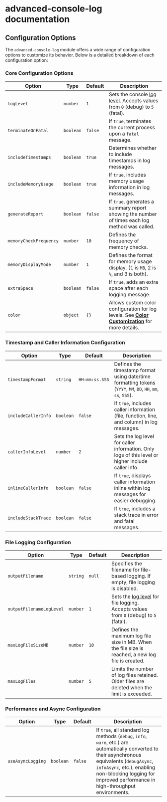 # advanced-console-log documentation

## Configuration Options

The `advanced-console-log` module offers a wide range of configuration options to customize its behavior. Below is a detailed breakdown of each configuration option:

### Core Configuration Options

| **Option**             | **Type**  | **Default** | **Description**                                                                                                           |
| ---------------------- | --------- | ----------- | ------------------------------------------------------------------------------------------------------------------------- |
| `logLevel`             | `number`  | `1`         | Sets the console [log level](log-levels.md). Accepts values from `0` (debug) to `5` (fatal).                              |
| `terminateOnFatal`     | `boolean` | `false`     | If `true`, terminates the current process upon a `fatal` message.                                                         |
| `includeTimestamps`    | `boolean` | `true`      | Determines whether to include timestamps in log messages.                                                                 |
| `includeMemoryUsage`   | `boolean` | `true`      | If `true`, includes memory usage information in log messages.                                                             |
| `generateReport`       | `boolean` | `false`     | If `true`, generates a summary report showing the number of times each log method was called.                             |
| `memoryCheckFrequency` | `number`  | `10`        | Defines the frequency of memory checks.                                                                                   |
| `memoryDisplayMode`    | `number`  | `1`         | Defines the format for memory usage display. (1 is `MB`, 2 is `%`, and 3 is both).                                        |
| `extraSpace`           | `boolean` | `false`     | If `true`, adds an extra space after each logging message.                                                                |
| `color`                | `object`  | `{}`        | Allows custom color configuration for log levels. See **[Color Customization](color-customization.md)** for more details. |

### Timestamp and Caller Information Configuration

| **Option**          | **Type**  | **Default**    | **Description**                                                                                               |
| ------------------- | --------- | -------------- | ------------------------------------------------------------------------------------------------------------- |
| `timestampFormat`   | `string`  | `HH:mm:ss.SSS` | Defines the timestamp format using date/time formatting tokens (`YYYY`, `MM`, `DD`, `HH`, `mm`, `ss`, `SSS`). |
| `includeCallerInfo` | `boolean` | `false`        | If `true`, includes caller information (file, function, line, and column) in log messages.                    |
| `callerInfoLevel`   | `number`  | `2`            | Sets the log level for caller information. Only logs of this level or higher include caller info.             |
| `inlineCallerInfo`  | `boolean` | `false`        | If `true`, displays caller information inline within log messages for easier debugging.                       |
| `includeStackTrace` | `boolean` | `false`        | If `true`, includes a stack trace in error and fatal messages.                                                |

### File Logging Configuration

| **Option**               | **Type** | **Default** | **Description**                                                                                       |
| ------------------------ | -------- | ----------- | ----------------------------------------------------------------------------------------------------- |
| `outputFilename`         | `string` | `null`      | Specifies the filename for file-based logging. If empty, file logging is disabled.                    |
| `outputFilenameLogLevel` | `number` | `1`         | Sets the [log level](log-levels.md) for file logging. Accepts values from `0` (debug) to `5` (fatal). |
| `maxLogFileSizeMB`       | `number` | `10`        | Defines the maximum log file size in MB. When the file size is reached, a new log file is created.    |
| `maxLogFiles`            | `number` | `5`         | Limits the number of log files retained. Older files are deleted when the limit is exceeded.          |

### Performance and Async Configuration

| **Option**        | **Type**  | **Default** | **Description**                                                                                                                                                                                                                                              |
| ----------------- | --------- | ----------- | ------------------------------------------------------------------------------------------------------------------------------------------------------------------------------------------------------------------------------------------------------------ |
| `useAsyncLogging` | `boolean` | `false`     | If `true`, all standard log methods (`debug`, `info`, `warn`, etc.) are automatically converted to their asynchronous equivalents (`debugAsync`, `infoAsync`, etc.), enabling non-blocking logging for improved performance in high-throughput environments. |
